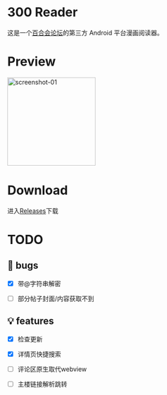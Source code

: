 # 300 Reader

这是一个[百合会论坛](https://bbs.yamibo.com/)的第三方 Android 平台漫画阅读器。

# Preview

<img src="./docs/yamibo_manga_reader-preview.gif" alt="screenshot-01" style="width: 200px;">

# Download

进入[Releases](https://github.com/duck123ducker/yamibo_manga_reader/releases)下载

# TODO

## 🐞 bugs

- [x]  带@字符串解密

- [ ]  部分帖子封面/内容获取不到

## 💡 features

- [x]  检查更新

- [x]  详情页快捷搜索

- [ ]  评论区原生取代webview

- [ ]  主楼链接解析跳转
